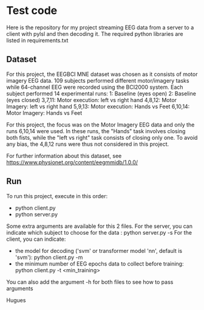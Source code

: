 # Test code

Here is the repository for my project streaming EEG data from a server to a client with pylsl and then decoding it.
The required python libraries are listed in requirements.txt

## Dataset

For this project, the EEGBCI MNE dataset was chosen as it consists of motor imagery EEG data.
109 subjects performed different motor/imagery tasks while 64-channel EEG were recorded using the BCI2000 system.
Each subject performed 14 experimental runs:
  1: Baseline (eyes open)
  2: Baseline (eyes closed)
  3,7,11: Motor execution: left vs right hand
  4,8,12: Motor Imagery: left vs right hand
  5,9,13: Motor execution: Hands vs Feet
  6,10,14: Motor Imagery: Hands vs Feet

For this project, the focus was on the Motor Imagery EEG data and only the runs 6,10,14 were used. 
In these runs, the "Hands" task involves closing both fists, while the "left vs right" task consists of closing only one.
To avoid any bias, the 4,8,12 runs were thus not considered in this project.

For further information about this dataset, see https://www.physionet.org/content/eegmmidb/1.0.0/

## Run

To run this project, execute in this order: 
- python client.py
- python server.py

Some extra arguments are available for this 2 files.
For the server, you can indicate which subject to choose for the data : python server.py -s <subject>
For the client, you can indicate:
- the model for decoding ('svm' or transformer model 'nn', default is 'svm'): python client.py -m <model> 
- the minimum number of EEG epochs data to collect before training: python client.py -t <min_training>

You can also add the argument -h for both files to see how to pass arguments

Hugues
